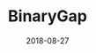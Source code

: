 ---
layout: archive
title: "BinaryGap"
date: 2018-08-27
excerpt: "BinaryGap"
project: true
tags: [codility, iterations]
category: algorithm/codility/iterations
comments: true

sidebar:
  nav: "algorithm"
---
